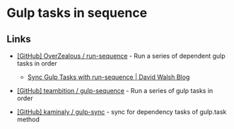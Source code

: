 # Gulp tasks in sequence

## Links

* [[GitHub] OverZealous / run-sequence](https://github.com/OverZealous/run-sequence) - Run a series of dependent gulp tasks in order

  * [Sync Gulp Tasks with run-sequence | David Walsh Blog](http://davidwalsh.name/gulp-run-sequence)

* [[GitHub] teambition / gulp-sequence](https://github.com/teambition/gulp-sequence) - Run a series of gulp tasks in order

* [[GitHub] kaminaly / gulp-sync](https://github.com/kaminaly/gulp-sync) - sync for dependency tasks of gulp.task method
